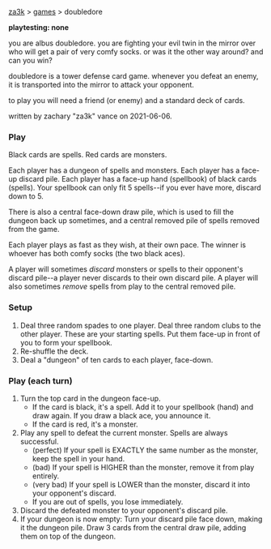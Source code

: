 [za3k](/) > [games](/games/) > doubledore

**playtesting: none**

you are albus doubledore. you are fighting your evil twin in the mirror over who will get a pair of very comfy socks. or was it the other way around? and can you win?

doubledore is a tower defense card game. whenever you defeat an enemy, it is transported into the mirror to attack your opponent.

to play you will need a friend (or enemy) and a standard deck of cards.

written by zachary "za3k" vance on 2021-06-06.

### Play
Black cards are spells. Red cards are monsters.

Each player has a dungeon of spells and monsters. Each player has a face-up discard pile. Each player has a face-up hand (spellbook) of black cards (spells). Your spellbook can only fit 5 spells--if you ever have more, discard down to 5.

There is also a central face-down draw pile, which is used to fill the dungeon back up sometimes, and a central removed pile of spells removed from the game.

Each player plays as fast as they wish, at their own pace. The winner is whoever has both comfy socks (the two black aces).

A player will sometimes *discard* monsters or spells to their opponent's discard pile--a player never discards to their own discard pile. A player will also sometimes *remove* spells from play to the central removed pile. 

### Setup
1. Deal three random spades to one player. Deal three random clubs to the other player. These are your starting spells. Put them face-up in front of you to form your spellbook.
2. Re-shuffle the deck. 
3. Deal a "dungeon" of ten cards to each player, face-down.

### Play (each turn)
1. Turn the top card in the dungeon face-up. 
    - If the card is black, it's a spell. Add it to your spellbook (hand) and draw again. If you draw a black ace, you announce it.
    - If the card is red, it's a monster.
2. Play any spell to defeat the current monster. Spells are always successful.
    - (perfect) If your spell is EXACTLY the same number as the monster, keep the spell in your hand.
    - (bad) If your spell is HIGHER than the monster, remove it from play entirely.
    - (very bad) If your spell is LOWER than the monster, discard it into your opponent's discard.
    - If you are out of spells, you lose immediately.
3. Discard the defeated monster to your opponent's discard pile.
3. If your dungeon is now empty: Turn your discard pile face down, making it the dungeon pile. Draw 3 cards from the central draw pile, adding them on top of the dungeon.
